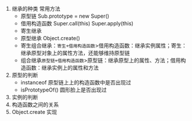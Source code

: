 1. 继承的种类 常用方法
    - 原型链 Sub.prototype = new Super()
    - 借用构造函数 Super.call(this) Super.apply(this)
    - 寄生继承
    - 原型继承 Object.create()
    - 寄生组合继承：`寄生+借用构造函数`>借用构造函数：继承实例属性；寄生：继承原型对象上的属性方法，还能够维持原型链
    - 组合继承`原型链+借用构造函数`>原型链：继承原型上的属性、方法；借用构造函数：继承实例上的属性和方法
2. 原型的判断 
    - instanceof 原型链上上的构造函数中是否出现过
    - isPrototypeOf() 圆形脸上是否出现过
3. 实例的判断
4. 构造函数之间的关系
5. Object.create 实现